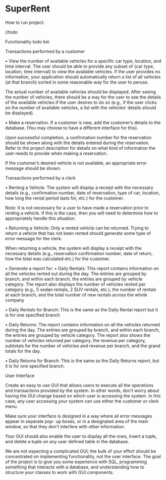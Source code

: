 # SuperRent

How to run project:

//todo




Functionality todo list:


Transactions performed by a customer

• View the number of available vehicles for a specific car type, location, and time interval. 
The user should be able to provide any subset of {car type, location, time interval} to 
view the available vehicles. If the user provides no information, your application should 
automatically return a list of all vehicles (at that branch) sorted in some reasonable way 
for the user to peruse.  

 

The actual number of available vehicles should be displayed. After seeing the number of 
vehicles, there should be a way for the user to see the details of the available vehicles if 
the user desires to do so (e.g., if the user clicks on the number of available vehicles, a list 
with the vehicles’ details should be displayed).  

 

• Make a reservation. If a customer is new, add the customer’s details to the database. 
(You may choose to have a different interface for this).    

 

Upon successful completion, a confirmation number for the reservation should be 
shown along with the details entered during the reservation. Refer to the project 
description for details on what kind of information the user needs to provide when 
making a reservation. 

 

If the customer’s desired vehicle is not available, an appropriate error message should 
be shown. 




Transactions performed by a clerk 

• Renting a Vehicle: The system will display a receipt with the necessary details (e.g., 
confirmation number, date of reservation, type of car, location, how long the rental 
period lasts for, etc.) for the customer.  

 

Note: It is not necessary for a user to have made a reservation prior to renting a vehicle. 
If this is the case, then you will need to determine how to appropriately handle this 
situation. 

 

• Returning a Vehicle: Only a rented vehicle can be returned. Trying to return a vehicle 
that has not been rented should generate some type of error message for the clerk.   

 

When returning a vehicle, the system will display a receipt with the necessary details 
(e.g., reservation confirmation number, date of return, how the total was calculated 
etc.) for the customer.  

 

• Generate a report for: 
• Daily Rentals: This report contains information on all the vehicles rented out 
during the day. The entries are grouped by branch, and within each branch, the 
entries are grouped by vehicle category. The report also displays the number of 
vehicles rented per category (e.g., 5 sedan rentals, 2 SUV rentals, etc.), the 
number of rentals at each branch, and the total number of new rentals across 
the whole company 

 

• Daily Rentals for Branch: This is the same as the Daily Rental report but it is for 
one specified branch 

 

• Daily Returns: The report contains information on all the vehicles returned 
during the day. The entries are grouped by branch, and within each branch, the 
entries are grouped by vehicle category. The report also shows the number of 
vehicles returned per category, the revenue per category, subtotals for the 
number of vehicles and revenue per branch, and the grand totals for the day. 

 

• Daily Returns for Branch: This is the same as the Daily Returns report, but it is for 
one specified branch.  

User Interface  

 

Create an easy to use GUI that allows users to execute all the operations and transactions 
provided by the system. In other words, don’t worry about having the GUI change based on 
which user is accessing the system. In this case, any user accessing your system can use either 
the customer or clerk menu.  

 

Make sure your interface is designed in a way where all error messages appear in separate pop-
up boxes, or in a designated area of the main window, so that they don't interfere with other 
information.  

 

Your GUI should also enable the user to display all the rows, insert a tuple, and delete a tuple 
on any user defined table in the database.   

 

We are not expecting a complicated GUI; the bulk of your effort should be concentrated on 
implementing functionality, not the user interface. The goal of the project is to give you some 
experience with SQL, programming something that interacts with a database, and 
understanding how to structure your classes to work with GUI components. 
